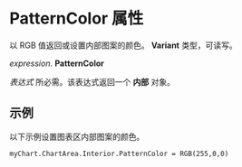 
# PatternColor 属性

以 RGB 值返回或设置内部图案的颜色。 **Variant** 类型，可读写。

 _expression_. **PatternColor**

 _表达式_ 所必需。该表达式返回一个 **内部** 对象。


## 示例

以下示例设置图表区内部图案的颜色。


```
myChart.ChartArea.Interior.PatternColor = RGB(255,0,0)
```

